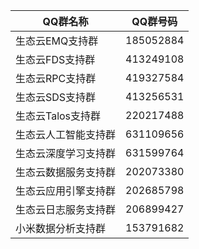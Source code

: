 QQ群名称 | QQ群号码
------------ | -------------
生态云EMQ支持群 | 185052884
生态云FDS支持群 | 413249108
生态云RPC支持群 | 419327584
生态云SDS支持群 | 413256531
生态云Talos支持群 | 220217488
生态云人工智能支持群 | 631109656
生态云深度学习支持群 | 631599764
生态云数据服务支持群 | 202073380
生态云应用引擎支持群 | 202685798
生态云日志服务支持群 | 206899427
小米数据分析支持群 | 153791682
